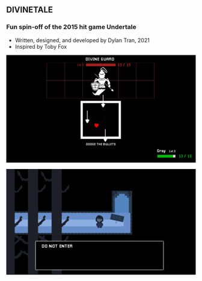 ## DIVINETALE
### Fun spin-off of the 2015 hit game Undertale
- Written, designed, and developed by Dylan Tran, 2021
- Inspired by Toby Fox

![Combat Scene](https://github.com/dylanytran/DIVINETALE-AAD-2021/blob/main/Assets/Images/combat.png?raw=true)

![Level](https://github.com/dylanytran/DIVINETALE-AAD-2021/blob/main/Assets/Images/level.png?raw=true)
